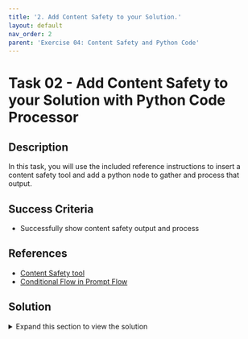 ```yaml
---
title: '2. Add Content Safety to your Solution.'
layout: default
nav_order: 2
parent: 'Exercise 04: Content Safety and Python Code'
---
```


# Task 02 - Add Content Safety to your Solution with Python Code Processor

## Description

In this task, you will use the included reference instructions to insert a content safety tool and add a python node to gather and process that output.

## Success Criteria

* Successfully show content safety output and process

## References

* [Content Safety tool](https://learn.microsoft.com/en-us/azure/machine-learning/prompt-flow/tools-reference/content-safety-text-tool)
* [Conditional Flow in Prompt Flow](https://github.com/microsoft/promptflow/tree/main/examples/flows/standard/conditional-flow-for-if-else)

## Solution

<details markdown="block">
<summary>Expand this section to view the solution</summary>

##### 1) Add Content Safety to your Solution

Create a basic **flow** from scratch (a simple Joke flow will be constructed).  
   
Make the following adjustments to the flow as per the instructions below:  
   
1. Insert a [Content Safety tool](https://learn.microsoft.com/en-us/azure/machine-learning/prompt-flow/tools-reference/content-safety-text-tool) node between the input and the language model (LLM). 
   1. We already created the Content Safety resource in the Azure Portal in the setup phase of Lab1
   2. Now it is time to create a connection to it in the Prompt Flow. On the left side click on **Settings**  and then click on **+ New connection** under **Connected resources**
   ![New Connection](images/lab4grab13.png)
   3. Add the connection to the `Azure AI Content Safety` resource
   ![Add Connection](images/lab4grab14.png)
   4. Choose the resource you created earlier in Lab 1 for Content Safety and click **Add connection**, then close the dialog.
   ![Choose Resource](images/lab4grab15.png)
2. Go back to your flow and add the Content Safety node
   1. Click on `Start Compute session`
   2. Click on `More tools` and choose `Content Safety (Text Analyse)`
   ![Content Safety](images/lab4grab16.png)
   3. enter the name `JokeContentSafety` and click add
   ![Content Safety name](images/lab4grab17.png)
   4. This is how the graph should look like at this time
   ![Content Safety Graph](images/lab4grab18.png)
   5. Connect the text property to the `{inputs.question}` node
   ![Connect Text](images/lab4grab19.png)
   6. Connect the `connection` property to the `Azure AI Content Safety` connection name you created earlier.
   ![Connect Connection](images/lab4grab20.png)
   7. In the Chat flow, set the input of the question to the newly created `JokeContentSafety` node
   ![Set Input](images/lab4grab21.png)
   8. Set the connection of the `Chat` node to our Azure OpenAI Connection with the deployment name, temperature and max_tokens.
    ![Set Connection](images/lab4grab22.png)
   9.  Now you can test the flow and see the output of the Content Safety tool
   
</details>
